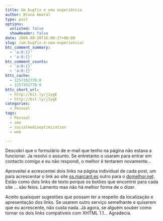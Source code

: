```yaml
---
title: Um bugfix e uma experiência
author: Bruno Amaral
type: post
options:
  unlisted: false
  showHeader: false
date: 2006-09-20T16:00:27+00:00
slug: /um-bugfix-e-uma-experiencia/
btc_comment_summary:
  - 'a:0:{}'
  - 'a:0:{}'
btc_comment_counts:
  - 'a:0:{}'
  - 'a:0:{}'
bttc_cache:
  - 1257352778:0
  - 1257352778:0
bttc_short_url:
  - http://bit.ly/j1ygE
  - http://bit.ly/j1ygE
categories:
  - Pessoal
tags:
  - Pessoal
  - smo
  - socialmediaoptimization
  - web

---
```

Descobri que o formulário de e-mail que tenho na página não estava a funcionar. Ja resolvi o assunto. Se entretanto o usaram para entrar em contacto comigo e eu não respondi, o melhor é tentarem novamente&#8230;

Aproveitei e acrescentei dois links na página individual de cada post, um para acrescentar o link ao site [os.marcant.es][1] outro para o [domelhor.net][2]. Estão como dois links de texto porque os botões que encontrei para cada site &#8230; são feios. Lamento mas não há melhor forma de o dizer.

Aceito quaisquer sugestões que possam ter a respeito da localização e apresentação dos links. Se usarem outro serviço semelhante e quiserem que eu acrescente, não custa nada. Já agora, se alguém souber como tornar os dois links compativeis com XHTML 1.1&#8230; Agradecia.

 [1]: http://os.marcant.es
 [2]: http://www.domelhor.net